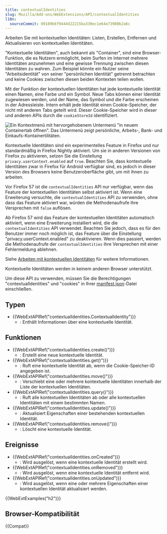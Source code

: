 ```yaml
---
title: contextualIdentities
slug: Mozilla/Add-ons/WebExtensions/API/contextualIdentities
l10n:
  sourceCommit: 09109b6f9444d22215ba330ec1e64e73980b2a6c
---
```


Arbeiten Sie mit kontextuellen Identitäten: Listen, Erstellen, Entfernen und Aktualisieren von kontextuellen Identitäten.

"Kontextuelle Identitäten", auch bekannt als "Container", sind eine Browser-Funktion, die es Nutzern ermöglicht, beim Surfen im Internet mehrere Identitäten anzunehmen und eine gewisse Trennung zwischen diesen Identitäten zu wahren. Zum Beispiel könnte ein Nutzer seine "Arbeitsidentität" von seiner "persönlichen Identität" getrennt betrachten und keine Cookies zwischen diesen beiden Kontexten teilen wollen.

Mit der Funktion der kontextuellen Identitäten hat jede kontextuelle Identität einen Namen, eine Farbe und ein Symbol. Neue Tabs können einer Identität zugewiesen werden, und der Name, das Symbol und die Farbe erscheinen in der Adressleiste. Intern erhält jede Identität einen Cookie-Speicher, der nicht mit anderen Tabs geteilt wird. Dieser Cookie-Speicher wird in dieser und anderen APIs durch die `cookieStoreId` identifiziert.

![Ein Kontextmenü mit hervorgehobenem Untermenü "in neuem Containertab öffnen". Das Untermenü zeigt persönliche, Arbeits-, Bank- und Einkaufs-Kontainertilitäten.](containers.png)

Kontextuelle Identitäten sind ein experimentelles Feature in Firefox und nur standardmäßig in Firefox Nightly aktiviert. Um sie in anderen Versionen von Firefox zu aktivieren, setzen Sie die Einstellung `privacy.userContext.enabled` auf `true`. Beachten Sie, dass kontextuelle Identitäten zwar in Firefox für Android verfügbar sind, es jedoch in dieser Version des Browsers keine Benutzeroberfläche gibt, um mit ihnen zu arbeiten.

Vor Firefox 57 ist die `contextualIdentities` API nur verfügbar, wenn das Feature der kontextuellen Identitäten selbst aktiviert ist. Wenn eine Erweiterung versuchte, die `contextualIdentities` API zu verwenden, ohne dass das Feature aktiviert war, würden die Methodenaufrufe ihre Versprechen mit `false` auflösen.

Ab Firefox 57 wird das Feature der kontextuellen Identitäten automatisch aktiviert, wenn eine Erweiterung installiert wird, die die `contextualIdentities` API verwendet. Beachten Sie jedoch, dass es für den Benutzer immer noch möglich ist, das Feature über die Einstellung "privacy.userContext.enabled" zu deaktivieren. Wenn dies passiert, werden die Methodenaufrufe der `contextualIdentities` ihre Versprechen mit einer Fehlermeldung ablehnen.

Siehe [Arbeiten mit kontextuellen Identitäten](/de/docs/Mozilla/Add-ons/WebExtensions/Work_with_contextual_identities) für weitere Informationen.

Kontextuelle Identitäten werden in keinem anderen Browser unterstützt.

Um diese API zu verwenden, müssen Sie die Berechtigungen "contextualIdentities" und "cookies" in Ihrer [manifest.json](/de/docs/Mozilla/Add-ons/WebExtensions/manifest.json)-Datei einschließen.

## Typen

- {{WebExtAPIRef("contextualIdentities.ContextualIdentity")}}
  - : Enthält Informationen über eine kontextuelle Identität.

## Funktionen

- {{WebExtAPIRef("contextualIdentities.create()")}}
  - : Erstellt eine neue kontextuelle Identität.
- {{WebExtAPIRef("contextualIdentities.get()")}}
  - : Ruft eine kontextuelle Identität ab, wenn die Cookie-Speicher-ID angegeben ist.
- {{WebExtAPIRef("contextualIdentities.move()")}}
  - : Verschiebt eine oder mehrere kontextuelle Identitäten innerhalb der Liste der kontextuellen Identitäten.
- {{WebExtAPIRef("contextualIdentities.query()")}}
  - : Ruft alle kontextuellen Identitäten ab oder alle kontextuellen Identitäten mit einem bestimmten Namen.
- {{WebExtAPIRef("contextualIdentities.update()")}}
  - : Aktualisiert Eigenschaften einer bestehenden kontextuellen Identität.
- {{WebExtAPIRef("contextualIdentities.remove()")}}
  - : Löscht eine kontextuelle Identität.

## Ereignisse

- {{WebExtAPIRef("contextualIdentities.onCreated")}}
  - : Wird ausgelöst, wenn eine kontextuelle Identität erstellt wird.
- {{WebExtAPIRef("contextualIdentities.onRemoved")}}
  - : Wird ausgelöst, wenn eine kontextuelle Identität entfernt wird.
- {{WebExtAPIRef("contextualIdentities.onUpdated")}}
  - : Wird ausgelöst, wenn eine oder mehrere Eigenschaften einer kontextuellen Identität aktualisiert werden.

{{WebExtExamples("h2")}}

## Browser-Kompatibilität

{{Compat}}
